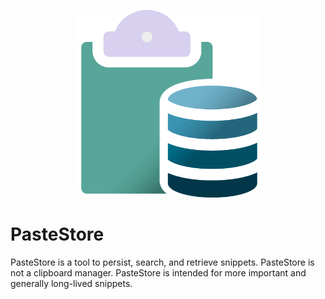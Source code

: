<p align="center"><img src="./src-tauri/icons/newer.png" height="300"></p>

# PasteStore

PasteStore is a tool to persist, search, and retrieve snippets. PasteStore is not a clipboard manager. PasteStore is intended for more important and generally long-lived snippets.
